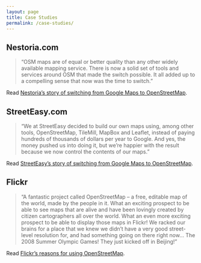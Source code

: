 ```yaml
---
layout: page
title: Case Studies
permalink: /case-studies/
---
```


## Nestoria.com

> “OSM maps are of equal or better quality than any other widely available mapping service. There is now a solid set of tools and services around OSM that made the switch possible. It all added up to a compelling sense that now was the time to switch.”

Read [Nestoria’s story of switching from Google Maps to OpenStreetMap](http://blog.nestoria.co.uk/post/43883369968/why-and-how-weve-switched-away-from-google-ma).

## StreetEasy.com

> “We at StreetEasy decided to build our own maps using, among other tools, OpenStreetMap, TileMill, MapBox and Leaflet, instead of paying hundreds of thousands of dollars per year to Google. And yes, the money pushed us into doing it, but we’re happier with the result because we now control the contents of our maps.”

Read [StreetEasy’s story of switching from Google Maps to OpenStreetMap](https://plus.google.com/u/0/118383351194421484817/posts/foj5A1fURGt).

## Flickr

> “A fantastic project called OpenStreetMap – a free, editable map of the world, made by the people in it. What an exciting prospect to be able to see maps that are alive and have been lovingly created by citizen cartographers all over the world. What an even more exciting prospect to be able to display those maps in Flickr! We racked our brains for a place that we knew we didn’t have a very good street-level resolution for, and had something going on there right now… The 2008 Summer Olympic Games! They just kicked off in Beijing!”

Read [Flickr’s reasons for using OpenStreetMap](http://blog.flickr.net/en/2008/08/12/around-the-world-and-back-again/).